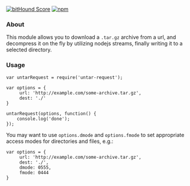 [![bitHound Score](https://www.bithound.io/github/noodny/untar-request/badges/score.svg)](https://www.bithound.io/github/noodny/untar-request)
[![npm](https://img.shields.io/npm/v/untar-request.svg)](https://www.npmjs.com/package/untar-request)

### About
This module allows you to download a `.tar.gz` archive from a url, and decompress it on the fly by utilizing nodejs
streams, finally writing it to a selected directory.

### Usage

```
var untarRequest = require('untar-request');

var options = {
     url: 'http://example.com/some-archive.tar.gz',
     dest: './'
}

untarRequest(options, function() {
    console.log('done');
});
```

You may want to use `options.dmode` and `options.fmode` to set appropriate access modes for directories and files, e.g.:
```
var options = {
     url: 'http://example.com/some-archive.tar.gz',
     dest: './',
     dmode: 0555,
     fmode: 0444
}
```
